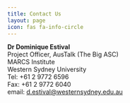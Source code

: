 ```yaml
---
title: Contact Us
layout: page
icon: fas fa-info-circle
---
```


**Dr Dominique Estival**\
Project Officer, AusTalk (The Big ASC)\
MARCS Institute\
Western Sydney University\
Tel: +61 2 9772 6596\
Fax: +61 2 9772 6040\
email: [d.estival@westernsydney.edu.au](mailto:d.estival@uws.edu.au)
